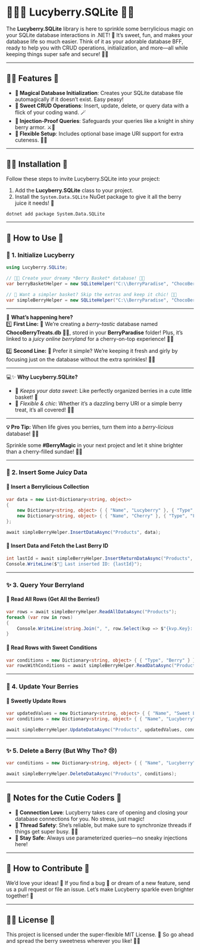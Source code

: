 ﻿# 🌸✨🍓 Lucyberry.SQLite 🍒💖  

The **Lucyberry.SQLite** library is here to sprinkle some berrylicious magic on your SQLite database interactions in .NET! 🌟 It’s sweet, fun, and makes your database life so much easier. Think of it as your adorable database BFF, ready to help you with CRUD operations, initialization, and more—all while keeping things super safe and secure! 💾💋  

---

## 💖✨ Features 🍓  

- **🍒 Magical Database Initialization**: Creates your SQLite database file automagically if it doesn’t exist. Easy peasy!  
- **🍓 Sweet CRUD Operations**: Insert, update, delete, or query data with a flick of your coding wand. 🪄  
- **💞 Injection-Proof Queries**: Safeguards your queries like a knight in shiny berry armor. ⚔️🍒  
- **🍰 Flexible Setup**: Includes optional base image URI support for extra cuteness. 📸✨  

---

## 🍓✨ Installation 🍒  

Follow these steps to invite Lucyberry.SQLite into your project:  

1. Add the **Lucyberry.SQLite** class to your project.  
2. Install the `System.Data.SQLite` NuGet package to give it all the berry juice it needs! 🍇  

```bash  
dotnet add package System.Data.SQLite  
```  

---

## 🌸 How to Use 🍓  

### 💞 1. Initialize Lucyberry  

```csharp  
using Lucyberry.SQLite;

// 🍓🌸 Create your dreamy *Berry Basket* database! 🍒✨  
var berryBasketHelper = new SQLiteHelper("C:\\BerryParadise", "ChocoBerryTreats.db", new Uri("http://example.com/berryland"));

// 🎀 Want a simpler basket? Skip the extras and keep it chic! 🍓💖
var simpleBerryHelper = new SQLiteHelper("C:\\BerryParadise", "ChocoBerryTreats.db");
```  

---

💖 **What’s happening here?**  
1️⃣ **First Line:** 🌸 We’re creating a *berry-tastic* database named **ChocoBerryTreats.db** 🍓🍫, stored in your **BerryParadise** folder! Plus, it’s linked to a *juicy online berryland* for a cherry-on-top experience! 🌟✨  

2️⃣ **Second Line:** 🍒 Prefer it simple? We’re keeping it fresh and girly by focusing just on the database without the extra sprinkles! 🌸💕

---

💻✨ **Why Lucyberry.SQLite?**  
- 🍓 *Keeps your data sweet*: Like perfectly organized berries in a cute little basket! 🎀  
- 💖 *Flexible & chic*: Whether it’s a dazzling berry URI or a simple berry treat, it’s all covered! 🍒✨  

---

**💡 Pro Tip:** When life gives you berries, turn them into a *berry-licious* database! 🍓💖  

Sprinkle some **#BerryMagic** in your next project and let it shine brighter than a cherry-filled sundae! 🍒✨

---

### 🍒 2. Insert Some Juicy Data  

#### 🍓 Insert a Berrylicious Collection  

```csharp  
var data = new List<Dictionary<string, object>>  
{  
    new Dictionary<string, object> { { "Name", "Lucyberry" }, { "Type", "Berry" } },  
    new Dictionary<string, object> { { "Name", "Cherry" }, { "Type", "Fruit" } },  
};  

await simpleBerryHelper.InsertDataAsync("Products", data);  
```  

#### 💖 Insert Data and Fetch the Last Berry ID  

```csharp  
int lastId = await simpleBerryHelper.InsertReturnDataAsync("Products", data);  
Console.WriteLine($"🍓 Last inserted ID: {lastId}");  
```  

---

### ✨ 3. Query Your Berryland  

#### 🌸 Read All Rows (Get All the Berries!)  

```csharp  
var rows = await simpleBerryHelper.ReadAllDataAsync("Products");  
foreach (var row in rows)  
{  
    Console.WriteLine(string.Join(", ", row.Select(kvp => $"{kvp.Key}: {kvp.Value}")));  
}  
```  

#### 🍓 Read Rows with Sweet Conditions  

```csharp  
var conditions = new Dictionary<string, object> { { "Type", "Berry" } };  
var rowsWithConditions = await simpleBerryHelper.ReadDataAsync("Products", conditions);  
```  

---

### 💖 4. Update Your Berries  

#### 🍰 Sweetly Update Rows  

```csharp  
var updatedValues = new Dictionary<string, object> { { "Name", "Sweet Lucyberry" } };  
var conditions = new Dictionary<string, object> { { "Name", "Lucyberry" } };  

await simpleBerryHelper.UpdateDataAsync("Products", updatedValues, conditions);  
```  

---

### ✨ 5. Delete a Berry (But Why Tho? 😢)  

```csharp  
var conditions = new Dictionary<string, object> { { "Name", "Lucyberry" } };  

await simpleBerryHelper.DeleteDataAsync("Products", conditions);  
```  

---

## 🌸 Notes for the Cutie Coders 🍒  

- **🍓 Connection Love**: Lucyberry takes care of opening and closing your database connections for you. No stress, just magic!  
- **💞 Thread Safety**: She’s reliable, but make sure to synchronize threads if things get super busy. 💼✨  
- **🍒 Stay Safe**: Always use parameterized queries—no sneaky injections here!  

---

## 🌸 How to Contribute 💖  

We’d love your ideas! 🌟 If you find a bug 🐞 or dream of a new feature, send us a pull request or file an issue. Let’s make Lucyberry sparkle even brighter together! 💎  

---

## 🌸✨ License 🍓  

This project is licensed under the super-flexible MIT License. 🌟 So go ahead and spread the berry sweetness wherever you like! 💖🍒  